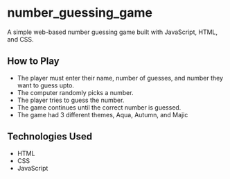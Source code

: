 # number_guessing_game

A simple web-based number guessing game built with JavaScript, HTML, and CSS.

## How to Play

- The player must enter their name, number of guesses, and number they want to guess upto.
- The computer randomly picks a number.
- The player tries to guess the number.
- The game continues until the correct number is guessed.
- The game had 3 different themes, Aqua, Autumn, and Majic

## Technologies Used

- HTML
- CSS
- JavaScript
